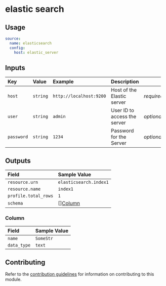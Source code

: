 # elastic search

## Usage

```yaml
source:
  name: elasticsearch
  config:
    host: elastic_server
```

## Inputs

| Key | Value | Example | Description |    |
| :-- | :---- | :------ | :---------- | :- |
| `host` | `string` | `http://localhost:9200` | Host of the Elastic server | *required* |
| `user` | `string` | `admin` | User ID to access the server| *optional* |
| `password` | `string` | `1234` | Password for the Server | *optional* |

## Outputs

| Field | Sample Value |
| :---- | :---- |
| `resource.urn` | `elasticsearch.index1` |
| `resource.name` | `index1` |
| `profile.total_rows` | `1` |
| `schema` | [][Column](#column) |

### Column

| Field | Sample Value |
| :---- | :---- |
| `name` | `SomeStr` |
| `data_type` | `text` |

## Contributing

Refer to the [contribution guidelines](../../../docs/contribute/guide.md#adding-a-new-extractor) for information on contributing to this module.
